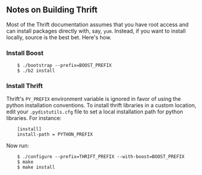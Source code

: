## Notes on Building Thrift

Most of the Thrift documentation assumes that you have root access and can install packages directly with, say, `yum`. Instead, if you want to install locally, source is the best bet. Here's how.

### Install Boost

        $ ./bootstrap --prefix=BOOST_PREFIX
        $ ./b2 install

### Install Thrift

Thrift's `PY_PREFIX` environment variable is ignored in favor of using the python installation conventions. To install thrift libraries in a custom location, edit your `.pydistutils.cfg` file to set a local installation path for python libraries. For instance:

        [install]
        install-path = PYTHON_PREFIX

Now run:

        $ ./configure --prefix=THRIFT_PREFIX --with-boost=BOOST_PREFIX
        $ make
        $ make install
